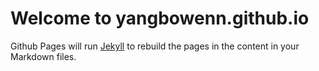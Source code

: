 # Welcome to yangbowenn.github.io

Github Pages will run [Jekyll](https://jekyllrb.com/) to rebuild the pages in the content in your Markdown files.


